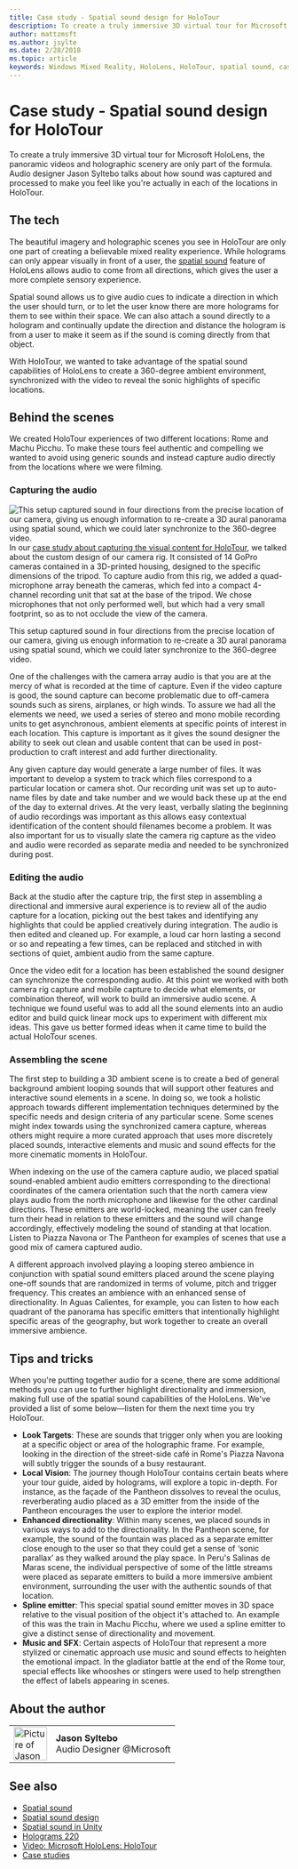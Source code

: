 ```yaml
---
title: Case study - Spatial sound design for HoloTour
description: To create a truly immersive 3D virtual tour for Microsoft HoloLens, the panoramic videos and holographic scenery are only part of the formula.
author: mattzmsft
ms.author: jsylte
ms.date: 2/28/2018
ms.topic: article
keywords: Windows Mixed Reality, HoloLens, HoloTour, spatial sound, case study
---
```




# Case study - Spatial sound design for HoloTour

To create a truly immersive 3D virtual tour for Microsoft HoloLens, the panoramic videos and holographic scenery are only part of the formula. Audio designer Jason Syltebo talks about how sound was captured and processed to make you feel like you're actually in each of the locations in HoloTour.

## The tech

The beautiful imagery and holographic scenes you see in HoloTour are only one part of creating a believable mixed reality experience. While holograms can only appear visually in front of a user, the [spatial sound](spatial-sound.md) feature of HoloLens allows audio to come from all directions, which gives the user a more complete sensory experience.

Spatial sound allows us to give audio cues to indicate a direction in which the user should turn, or to let the user know there are more holograms for them to see within their space. We can also attach a sound directly to a hologram and continually update the direction and distance the hologram is from a user to make it seem as if the sound is coming directly from that object.

With HoloTour, we wanted to take advantage of the spatial sound capabilities of HoloLens to create a 360-degree ambient environment, synchronized with the video to reveal the sonic highlights of specific locations.

## Behind the scenes

We created HoloTour experiences of two different locations: Rome and Machu Picchu. To make these tours feel authentic and compelling we wanted to avoid using generic sounds and instead capture audio directly from the locations where we were filming.

### Capturing the audio

![This setup captured sound in four directions from the precise location of our camera, giving us enough information to re-create a 3D aural panorama using spatial sound, which we could later synchronize to the 360-degree video.](images/camera-rig-microphones-300px.png)
<br>
In our [case study about capturing the visual content for HoloTour](case-study-capturing-and-creating-content-for-holotour.md), we talked about the custom design of our camera rig. It consisted of 14 GoPro cameras contained in a 3D-printed housing, designed to the specific dimensions of the tripod. To capture audio from this rig, we added a quad-microphone array beneath the cameras, which fed into a compact 4-channel recording unit that sat at the base of the tripod. We chose microphones that not only performed well, but which had a very small footprint, so as to not occlude the view of the camera.

This setup captured sound in four directions from the precise location of our camera, giving us enough information to re-create a 3D aural panorama using spatial sound, which we could later synchronize to the 360-degree video.

One of the challenges with the camera array audio is that you are at the mercy of what is recorded at the time of capture. Even if the video capture is good, the sound capture can become problematic due to off-camera sounds such as sirens, airplanes, or high winds. To assure we had all the elements we need, we used a series of stereo and mono mobile recording units to get asynchronous, ambient elements at specific points of interest in each location. This capture is important as it gives the sound designer the ability to seek out clean and usable content that can be used in post-production to craft interest and add further directionality.

Any given capture day would generate a large number of files. It was important to develop a system to track which files correspond to a particular location or camera shot. Our recording unit was set up to auto-name files by date and take number and we would back these up at the end of the day to external drives. At the very least, verbally slating the beginning of audio recordings was important as this allows easy contextual identification of the content should filenames become a problem. It was also important for us to visually slate the camera rig capture as the video and audio were recorded as separate media and needed to be synchronized during post.

### Editing the audio

Back at the studio after the capture trip, the first step in assembling a directional and immersive aural experience is to review all of the audio capture for a location, picking out the best takes and identifying any highlights that could be applied creatively during integration. The audio is then edited and cleaned up. For example, a loud car horn lasting a second or so and repeating a few times, can be replaced and stitched in with sections of quiet, ambient audio from the same capture.

Once the video edit for a location has been established the sound designer can synchronize the corresponding audio. At this point we worked with both camera rig capture and mobile capture to decide what elements, or combination thereof, will work to build an immersive audio scene. A technique we found useful was to add all the sound elements into an audio editor and build quick linear mock ups to experiment with different mix ideas. This gave us better formed ideas when it came time to build the actual HoloTour scenes.

### Assembling the scene

The first step to building a 3D ambient scene is to create a bed of general background ambient looping sounds that will support other features and interactive sound elements in a scene. In doing so, we took a holistic approach towards different implementation techniques determined by the specific needs and design criteria of any particular scene. Some scenes might index towards using the synchronized camera capture, whereas others might require a more curated approach that uses more discretely placed sounds, interactive elements and music and sound effects for the more cinematic moments in HoloTour.

When indexing on the use of the camera capture audio, we placed spatial sound-enabled ambient audio emitters corresponding to the directional coordinates of the camera orientation such that the north camera view plays audio from the north microphone and likewise for the other cardinal directions. These emitters are world-locked, meaning the user can freely turn their head in relation to these emitters and the sound will change accordingly, effectively modeling the sound of standing at that location. Listen to Piazza Navona or The Pantheon for examples of scenes that use a good mix of camera captured audio.

A different approach involved playing a looping stereo ambience in conjunction with spatial sound emitters placed around the scene playing one-off sounds that are randomized in terms of volume, pitch and trigger frequency. This creates an ambience with an enhanced sense of directionality. In Aguas Calientes, for example, you can listen to how each quadrant of the panorama has specific emitters that intentionally highlight specific areas of the geography, but work together to create an overall immersive ambience.

## Tips and tricks

When you're putting together audio for a scene, there are some additional methods you can use to further highlight directionality and immersion, making full use of the spatial sound capabilities of the HoloLens. We've provided a list of some below—listen for them the next time you try HoloTour.
* **Look Targets**: These are sounds that trigger only when you are looking at a specific object or area of the holographic frame. For example, looking in the direction of the street-side café in Rome's Piazza Navona will subtly trigger the sounds of a busy restaurant.
* **Local Vision**: The journey though HoloTour contains certain beats where your tour guide, aided by holograms, will explore a topic in-depth. For instance, as the façade of the Pantheon dissolves to reveal the oculus, reverberating audio placed as a 3D emitter from the inside of the Pantheon encourages the user to explore the interior model.
* **Enhanced directionality**: Within many scenes, we placed sounds in various ways to add to the directionality. In the Pantheon scene, for example, the sound of the fountain was placed as a separate emitter close enough to the user so that they could get a sense of ‘sonic parallax’ as they walked around the play space. In Peru's Salinas de Maras scene, the individual perspective of some of the little streams were placed as separate emitters to build a more immersive ambient environment, surrounding the user with the authentic sounds of that location.
* **Spline emitter**: This special spatial sound emitter moves in 3D space relative to the visual position of the object it's attached to. An example of this was the train in Machu Picchu, where we used a spline emitter to give a distinct sense of directionality and movement.
* **Music and SFX**: Certain aspects of HoloTour that represent a more stylized or cinematic approach use music and sound effects to heighten the emotional impact. In the gladiator battle at the end of the Rome tour, special effects like whooshes or stingers were used to help strengthen the effect of labels appearing in scenes.

## About the author

<table style="border-collapse:collapse">
<tr>
<td style="border-style: none" width="60px"><img alt="Picture of Jason Syltebo" width="60" height="60" src="images/syltebo.png"></td>
<td style="border-style: none"><b>Jason Syltebo</b><br>Audio Designer @Microsoft</td>
</tr>
</table>

## See also
* [Spatial sound](spatial-sound.md)
* [Spatial sound design](spatial-sound-design.md)
* [Spatial sound in Unity](spatial-sound-in-unity.md)
* [Holograms 220](holograms-220.md)
* [Video: Microsoft HoloLens: HoloTour](https://www.youtube.com/watch?v=pLd9WPlaMpY)
* [Case studies](category/case-studies.md)

 
